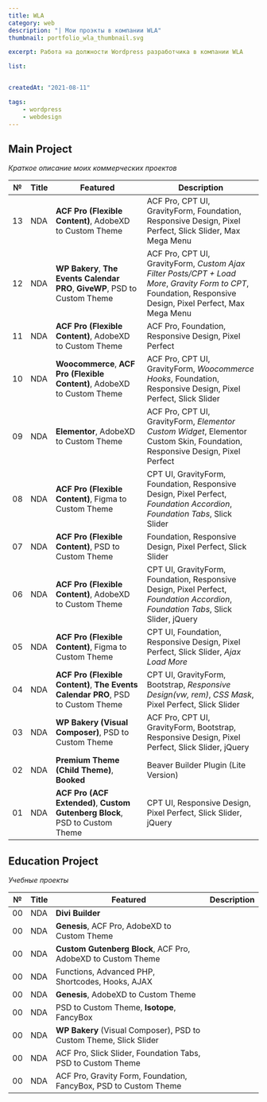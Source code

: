 ```yaml
---
title: WLA
category: web
description: "| Мои проэкты в компании WLA"
thumbnail: portfolio_wla_thumbnail.svg

excerpt: Работа на должности Wordpress разработчика в компании WLA 

list:


createdAt: "2021-08-11"

tags:
    - wordpress
    - webdesign
---
```


## Main Project

*Краткое описание моих коммерческих проектов*

| №  | Title | Featured                                                                               | Description                                                                                                                |
|----|-------|----------------------------------------------------------------------------------------|----------------------------------------------------------------------------------------------------------------------------|
| 13 | NDA   | **ACF Pro (Flexible Content)**, AdobeXD to Custom Theme                          | ACF Pro, CPT UI, GravityForm, Foundation, Responsive Design, Pixel Perfect, Slick Slider, Max Mega Menu
| 12 | NDA   | **WP Bakery**, **The Events Calendar PRO**, **GiveWP**, PSD to Custom Theme      | ACF Pro, CPT UI, GravityForm, *Custom Ajax Filter Posts/CPT + Load More*, *Gravity Form to CPT*, Foundation, Responsive Design, Pixel Perfect, Max Mega Menu
| 11 | NDA   | **ACF Pro (Flexible Content)**, AdobeXD to Custom Theme                          | ACF Pro, Foundation, Responsive Design, Pixel Perfect                                                            |
| 10 | NDA   | **Woocommerce**, **ACF Pro (Flexible Content)**, AdobeXD to Custom Theme         | ACF Pro, CPT UI, GravityForm, *Woocommerce Hooks*, Foundation, Responsive Design, Pixel Perfect, Slick Slider                |
| 09 | NDA   | **Elementor**, AdobeXD to Custom Theme                                           | ACF Pro, CPT UI, GravityForm, *Elementor Custom Widget*, Elementor Custom Skin, Foundation, Responsive Design, Pixel Perfect |
| 08 | NDA   | **ACF Pro (Flexible Content)**, Figma to Custom Theme                            | CPT UI, GravityForm, Foundation, Responsive Design, Pixel Perfect, *Foundation Accordion*, *Foundation Tabs*, Slick Slider     |
| 07 | NDA   | **ACF Pro (Flexible Content)**, PSD to Custom Theme                              | Foundation, Responsive Design, Pixel Perfect, Slick Slider                                                                 |
| 06 | NDA   | **ACF Pro (Flexible Content)**, AdobeXD to Custom Theme                          | CPT UI, GravityForm, Foundation, Responsive Design, Pixel Perfect, *Foundation Accordion*, *Foundation Tabs*, Slick Slider, jQuery |
| 05 | NDA   | **ACF Pro (Flexible Content)**, Figma to Custom Theme                            | CPT UI, Foundation, Responsive Design, Pixel Perfect, Slick Slider, *Ajax Load More*                                        |
| 04 | NDA   | **ACF Pro (Flexible Content)**, **The Events Calendar PRO**, PSD to Custom Theme | CPT UI, GravityForm, Bootstrap, *Responsive Design(vw, rem)*, *CSS Mask*, Pixel Perfect, Slick Slider                       |
| 03 | NDA   | **WP Bakery (Visual Composer)**, PSD to Custom Theme                             | ACF Pro, CPT UI, GravityForm, Bootstrap, Responsive Design, Pixel Perfect, Slick Slider, jQuery                   |
| 02 | NDA   | **Premium Theme (Child Theme)**, **Booked**                                      | Beaver Builder Plugin (Lite Version)                                                                              |
| 01 | NDA   | **ACF Pro (ACF Extended)**, **Custom Gutenberg Block**, PSD to Custom Theme      | CPT UI, Responsive Design, Pixel Perfect, Slick Slider, jQuery                                                    |


## Education Project

*Учебные проекты*

| №  | Title | Featured                                                         | Description |
|----|-------|------------------------------------------------------------------|-------------|
| 00 | NDA   | **Divi Builder**                                                     |             |
| 00 | NDA   | **Genesis**, ACF Pro, AdobeXD to Custom Theme                        |             |
| 00 | NDA   | **Custom Gutenberg Block**, ACF Pro, AdobeXD to Custom Theme         |             |
| 00 | NDA   | Functions, Advanced PHP, Shortcodes, Hooks,	AJAX                |             |
| 00 | NDA   | **Genesis**, AdobeXD to Custom Theme                                 |             |
| 00 | NDA   | PSD to Custom Theme, **Isotope**, FancyBox                           |             |
| 00 | NDA   | **WP Bakery** (Visual Composer), PSD to Custom Theme, Slick Slider   |             |             
| 00 | NDA   | ACF Pro, Slick Slider, Foundation Tabs, PSD to Custom Theme      |             |             
| 00 | NDA   | ACF Pro, Gravity Form, Foundation, FancyBox, PSD to Custom Theme |             |


